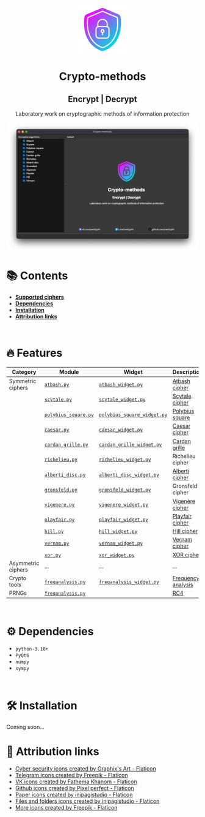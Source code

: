 <p align="center">
    <img src="/resources/crypto-methods.png" alt="preview" height="128" width="128">
</p>
<div>
    <h1 align="center">Crypto-methods</h1>
    <h2 align="center">Encrypt | Decrypt</h2>
    <p align="center">Laboratory work on cryptographic methods of information protection</p>
</div>

![image-app](/resources/screenshots/image-app.png)


# :books: Contents

- [**Supported ciphers**](#fire-features)
- [**Dependencies**](#gear-dependencies)
- [**Installation**](#hammer_and_wrench-installation)
- [**Attribution links**](#link-attribution-links)

<br>

# :fire: Features


| Category           | Module                                                           | Widget                                                                                      | Description                                                            |
|--------------------|------------------------------------------------------------------|---------------------------------------------------------------------------------------------|------------------------------------------------------------------------|
| Symmetric ciphers  | [`atbash.py`](/src/crypto/symmetric/atbash.py)                   | [`atbash_widget.py`](/src/gui/symmetric/atbash/atbash_widget.py)                            | [Atbash cipher](https://en.wikipedia.org/wiki/Atbash)                  |
|                    | [`scytale.py`](/src/crypto/symmetric/scytale.py)                 | [`scytale_widget.py`](/src/gui/symmetric/scytale/scytale_widget.py)                         | [Scytale cipher](https://en.wikipedia.org/wiki/Scytale)                |
|                    | [`polybius_square.py`](/src/crypto/symmetric/polybius_square.py) | [`polybius_square_widget.py`](/src/gui/symmetric/polybius_square/polybius_square_widget.py) | [Polybius square](https://en.wikipedia.org/wiki/Polybius_square)       |
|                    | [`caesar.py`](/src/crypto/symmetric/caesar.py)                   | [`caesar_widget.py`](/src/gui/symmetric/caesar/caesar_widget.py)                            | [Caesar cipher](https://en.wikipedia.org/wiki/Caesar_cipher)           |
|                    | [`cardan_grille.py`](/src/crypto/symmetric/cardan_grille.py)     | [`cardan_grille_widget.py`](/src/gui/symmetric/cardan_grille/cardan_grille_widget.py)       | [Cardan grille](https://en.wikipedia.org/wiki/Cardan_grille)           |
|                    | [`richelieu.py`](/src/crypto/symmetric/richelieu.py)             | [`richelieu_widget.py`](/src/gui/symmetric/richelieu/richelieu_widget.py)                   | Richelieu cipher                                                       |
|                    | [`alberti_disc.py`](/src/crypto/symmetric/alberti_disc.py)       | [`alberti_disc_widget.py`](/src/gui/symmetric/alberti_disc/alberti_disc_widget.py)          | [Alberti cipher](https://en.wikipedia.org/wiki/Alberti_cipher)         |
|                    | [`gronsfeld.py`](/src/crypto/symmetric/gronsfeld.py)             | [`gronsfeld_widget.py`](/src/gui/symmetric/gronsfeld/gronsfeld_widget.py)                   | Gronsfeld cipher                                                       |
|                    | [`vigenere.py`](/src/crypto/symmetric/vigenere.py)               | [`vigenere_widget.py`](/src/gui/symmetric/vigenere/vigenere_widget.py)                      | [Vigenère cipher](https://en.wikipedia.org/wiki/Vigen%C3%A8re_cipher)  |
|                    | [`playfair.py`](/src/crypto/symmetric/playfair.py)               | [`playfair_widget.py`](/src/gui/symmetric/playfair/playfair_widget.py)                      | [Playfair cipher](https://en.wikipedia.org/wiki/Playfair_cipher)       |
|                    | [`hill.py`](/src/crypto/symmetric/hill.py)                       | [`hill_widget.py`](/src/gui/symmetric/hill/hill_widget.py)                                  | [Hill cipher](https://en.wikipedia.org/wiki/Hill_cipher)               |
|                    | [`vernam.py`](/src/crypto/symmetric/vernam.py)                   | [`vernam_widget.py`](/src/gui/symmetric/vernam/vernam_widget.py)                            | [Vernam cipher](https://en.wikipedia.org/wiki/One-time_pad)            |
|                    | [`xor.py`](/src/crypto/symmetric/xor.py)                         | [`xor_widget.py`](/src/gui/symmetric/xor/xor_widget.py)                                     | [XOR cipher](https://en.wikipedia.org/wiki/XOR_cipher)                 |
| Asymmetric ciphers | ...                                                              | ...                                                                                         | ...                                                                    |
| Crypto tools       | [`freqanalysis.py`](/src/crypto/tools/freqanalysis.py)           | [`freqanalysis_widget.py`](/src/gui/cryptotools/freqanalysis/freqanalysis_widget.py)        | [Frequency analysis](https://en.wikipedia.org/wiki/Frequency_analysis) |
| PRNGs              | [`freqanalysis.py`](/src/crypto/prngs/rc4.py)                    |                                                                                             | [RC4](https://en.wikipedia.org/wiki/RC4)                               |

<br>

# :gear: Dependencies

- `python-3.10+`
- `PyQt6`
- `numpy`
- `sympy`

<br>

# :hammer_and_wrench: Installation

Coming soon...

# :link: Attribution links

- <a href="https://www.flaticon.com/free-icons/cyber-security" title="cyber security icons">Cyber security icons created by Graphix's Art - Flaticon</a>
- <a href="https://www.flaticon.com/free-icons/telegram" title="telegram icons">Telegram icons created by Freepik - Flaticon</a>
- <a href="https://www.flaticon.com/free-icons/vk" title="VK icons">VK icons created by Fathema Khanom - Flaticon</a>
- <a href="https://www.flaticon.com/free-icons/github" title="github icons">Github icons created by Pixel perfect - Flaticon</a>
- <a href="https://www.flaticon.com/free-icons/paper" title="paper icons">Paper icons created by inipagistudio - Flaticon</a>
- <a href="https://www.flaticon.com/free-icons/files-and-folders" title="files and folders icons">Files and folders icons created by inipagistudio - Flaticon</a>
- <a href="https://www.flaticon.com/free-icons/more" title="more icons">More icons created by Freepik - Flaticon</a>
